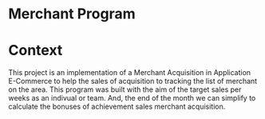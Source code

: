 # Merchant Program
# Context
This project is an implementation of a Merchant Acquisition in Application E-Commerce to help the sales of acquisition to tracking the list of merchant on the area. This program was built with the aim of the target sales per weeks as an indivual or team. And, the end of the month we can simplify to calculate the bonuses of achievement sales merchant acquisition.
